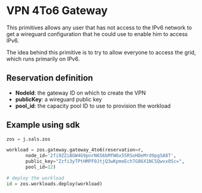 # VPN 4To6 Gateway

This primitives allows any user that has not access to the IPv6 network to get a wireguard configuration that he could use to enable him to access IPv6.

The idea behind this primitive is to try to allow everyone to access the grid, which runs primarily on IPv6.

## Reservation definition

* **NodeId**: the gateway ID on which to create the VPN
* **publicKey**: a wireguard public key
* **pool_id**: the capacity pool ID to use to provision the workload

## Example using sdk

``` python
zos = j.sals.zos

workload = zos.gateway.gateway_4to6(reservation=r,
       node_id='2fi9ZZiBGW4G9pnrN656bMfW6x55RSoHDeMrd9pgSA8T',
       public_key="Zzfi3yTPtHMPF0JtjQ3wKpmeEch7G86X1NC5Qwvx0Sc=",
       pool_id=12)

# deploy the workload
id = zos.workloads.deploy(workload)
```

